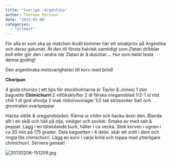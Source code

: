 ```yaml
---
title: "Sverige -Argentina"
author: Therese Persson
date: "2013-02-06"
categories: 
  - "allmant"
---
```


För alla er som ska se matchen ikväll kommer här ett smakprov på Argentina och deras gatumat. Ät den till första halvlek samtidigt som Zlatan dribblar boll eller gör den i andra när Zlatan är å duschar.... Hur som helst testa denna goding!

Den argentinska motsvarigheten till korv med bröd!

**Choripan**

4 goda chorizo ( ett tips för stockholmarna är Taylor & Jones) 1 stor baguette **Chimichurri** 2 vitlöksklyftor 2 dl färska oreganoblad 1/2-1 st röd chili 1 dl god olivolja 2 mak rödvinsvinäger 1/2 tak strösocker Salt och grovmalen svartpeppar

Hacka vitlök & oreganobladen. Kärna ur chilin och hacka även den. Blanda allt i en skål och häll på olja, vinäger och socker. Smaka av med salt & peppar. Lägg i en tätslutande burk, håller i ca vecka. Stek korven i ugnen i ca 20 min på 175 grader. Dela baguetten i 4 delar, skär ett snitt i dem och ringla lite chimichurri. Lägg en korv i varje bröd och toppa med ytterligare chimichurri. Servera genast!  
  
![20130206-151209.jpg](/static/img/20130206-151209.jpg)
